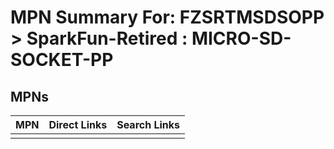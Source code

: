 



# MPN Summary For: FZSRTMSDSOPP > SparkFun-Retired : MICRO-SD-SOCKET-PP

## MPNs
  

|MPN|Direct Links|Search Links|
| :--- | :--- | :--- |
||||
